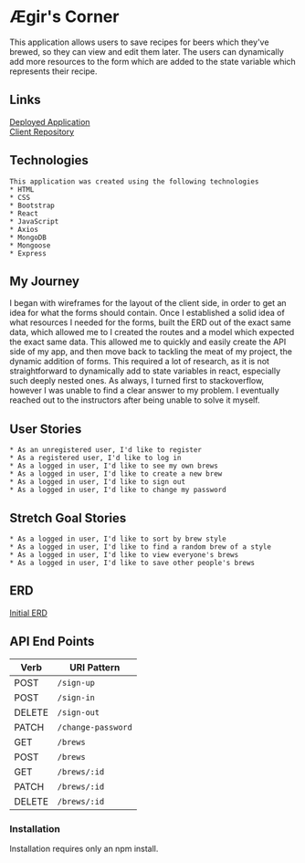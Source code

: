 
# Ægir's Corner

  This application allows users to save recipes for beers which they've brewed, so they can view and edit them later. The users can dynamically add more resources to the form which are added to the state variable which represents their recipe.

## Links

  [Deployed Application](https://taharon.github.io/homebrew_client/#/)  
  [Client Repository](https://github.com/taharon/homebrew_client)  

## Technologies

    This application was created using the following technologies
    * HTML
    * CSS
    * Bootstrap
    * React
    * JavaScript
    * Axios
    * MongoDB
    * Mongoose
    * Express

## My Journey

  I began with wireframes for the layout of the client side, in order to get an idea for what the forms should contain. Once
  I established a solid idea of what resources I needed for the forms, built the ERD out of the exact same data, which allowed me to I created the routes and a model which expected the exact same data.
  This allowed me to quickly and easily create the API side of my app, and then move back to tackling the meat of my project, the dynamic addition of forms. This required a lot of research, as it is not straightforward to dynamically add to state variables in react, especially such deeply nested ones. As always, I turned first to stackoverflow, however I was unable to find a clear answer to my problem. I eventually reached out to the instructors after being unable to solve it myself.

## User Stories

    * As an unregistered user, I'd like to register  
    * As a registered user, I'd like to log in  
    * As a logged in user, I'd like to see my own brews  
    * As a logged in user, I'd like to create a new brew  
    * As a logged in user, I'd like to sign out  
    * As a logged in user, I'd like to change my password  

## Stretch Goal Stories

    * As a logged in user, I'd like to sort by brew style  
    * As a logged in user, I'd like to find a random brew of a style  
    * As a logged in user, I'd like to view everyone's brews  
    * As a logged in user, I'd like to save other people's brews  

## ERD

  [Initial ERD](https://i.imgur.com/FM8DvoQ.png)

## API End Points

| Verb   | URI Pattern            |
|--------|------------------------|
| POST   | `/sign-up`             |
| POST   | `/sign-in`             |
| DELETE | `/sign-out`            |
| PATCH  | `/change-password`     |
| GET    | `/brews`               |
| POST   | `/brews`               |
| GET    | `/brews/:id`           |
| PATCH  | `/brews/:id`           |
| DELETE | `/brews/:id`           |

### Installation

  Installation requires only an npm install.

